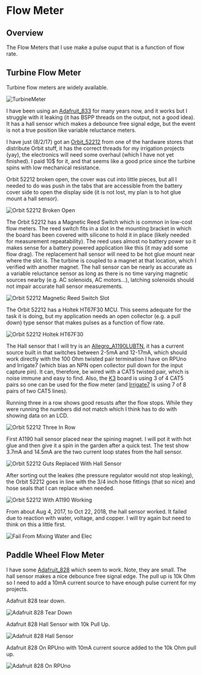 # Flow Meter

## Overview

The Flow Meters that I use make a pulse ouput that is a function of flow rate.


## Turbine Flow Meter

Turbine flow meters are widely available.

![TurbineMeter](./images/turbineMeter.png)

I have been using an [Adafruit_833] for many years now, and it works but I struggle with it leaking (it has BSPP threads on the output, not a good idea). It has a hall sensor which makes a debounce free signal edge, but the event is not a true position like variable reluctance meters.

[Adafruit_833]: https://www.adafruit.com/product/833

I have just (8/2/17) got an [Orbit_52212] from one of the hardware stores that distribute Orbit stuff, it has the correct threads for my irrigation projects (yay), the electronics will need some overhaul (which I have not yet finished). I paid 10$ for it, and that seems like a good price since the turbine spins with low mechanical resistance. 

[Orbit_52212]: http://www.homedepot.com/p/Orbit-Water-Flow-Meter-52212/205489792

Orbit 52212 broken open, the cover was cut into little pieces, but all I needed to do was push in the tabs that are accessible from the battery cover side to open the display side (it is not lost, my plan is to hot glue mount a hall sensor).  

![Orbit 52212 Broken Open](./images/Orbit_52212_BrokenOpen.jpg)

The Orbit 52212 has a Magnetic Reed Switch which is common in low-cost flow meters. The reed switch fits in a slot in the mounting bracket in which the board has been covered with silicone to hold it in place (likely needed for measurement repeatability). The reed uses almost no battery power so it makes sense for a battery powered application like this (it may add some flow drag). The replacement hall sensor will need to be hot glue mount near where the slot is. The turbine is coupled to a magnet at that location, which I verified with another magnet. The hall sensor can be nearly as accurate as a variable reluctance sensor as long as there is no time varying magnetic sources nearby (e.g. AC solenoids, AC motors...), latching solenoids should not impair accurate hall sensor measurements. 

![Orbit 52212 Magnetic Reed Switch Slot](./images/Orbit_52212_MagneticReedSwitchSlot.jpg)

The Orbit 52212 has a Holtek HT67F30 MCU. This seems adequate for the task it is doing, but my application needs an open collector (e.g. a pull down) type sensor that makes pulses as a function of flow rate. 

![Orbit 52212 Holtek HT67F30](./images/Orbit_52212_Holtek_HT67F30.jpg)

The Hall sensor that I will try is an [Allegro_A1190LUBTN], it has a current source built in that switches between 2-5mA and 12-17mA, which should work directly with the 100 Ohm twisted pair termination I have on RPUno and Irrigate7 (which bias an NPN open collector pull down for the input capture pin). It can, therefore, be wired with a CAT5 twisted pair, which is noise immune and easy to find. Also, the [K3] board is using 3 of 4 CAT5 pairs so one can be used for the flow meter (and [Irrigate7] is using 7 of 8 pairs of two CAT5 lines). 

[Allegro_A1190LUBTN]: https://www.digikey.com/product-detail/en/allegro-microsystems-llc/A1190LUBTN-T/620-1812-1-ND/6174509
[K3]: https://github.com/epccs/Driver/tree/master/K3
[Irrigate7]: https://github.com/epccs/Irrigate7

Running three in a row shows good resusts after the flow stops. While they were running the numbers did not match which I think has to do with showing data on an LCD.

![Orbit 52212 Three In Row](./images/Orbit_52212_ThreeInRow.jpg)

First A1190 hall sensor placed near the spining magnet. I will pot it with hot glue and then give it a spin in the garden after a quick test. The test show 3.7mA and 14.5mA are the two current loop states from the hall sensor.

![Orbit 52212 Guts Replaced With Hall Sensor](./images/Orbit_52212_WithA1190.jpg)

After sorting out the leakes (the pressure regulator would not stop leaking), the Orbit 52212 goes in line with the 3/4 inch hose fittings (that so nice) and hose seals that I can replace when needed. 

![Orbit 52212 With A1190 Working](./images/Orbit_52212_WithA1190InUse.jpg)

From about Aug 4, 2017, to Oct 22, 2018, the hall sensor worked. 
It failed due to reaction with water, voltage, and copper. I will try again but need to think on this a little first. 

![Fail From Mixing Water and Elec](./images/181022_FailFromMixingWaterAndElec.jpg)


## Paddle Wheel Flow Meter

I have some [Adafruit_828] which seem to work. Note, they are small. The hall sensor makes a nice debounce free signal edge. The pull up is 10k Ohm so I need to add a 10mA current source to have enough pulse current for my projects.

[Adafruit_828]: https://www.adafruit.com/product/828

Adafruit 828 tear down.

![Adafruit 828 Tear Down](./images/AF828tearDown.jpg)

Adafruit 828 Hall Sensor with 10k Pull Up.

![Adafruit 828 Hall Sensor](./images/AF828HallSensor.jpg)

Adafruit 828 On RPUno with 10mA current source added to the 10k Ohm pull up.

![Adafruit 828 On RPUno](./images/AF828OnRPUno^5.jpg)


